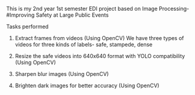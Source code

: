 This is my 2nd year 1st semester EDI project based on Image Processing-
#Improving Safety at Large Public Events

Tasks performed

1. Extract frames from videos (Using OpenCV)
We have three types of videos for three kinds of labels- safe, stampede, dense

2. Resize the safe videos into 640x640 format with YOLO compatibility (Using OpenCV)

3. Sharpen blur images (Using OpenCV)

4. Brighten dark images for better accuracy (Using OpenCV)